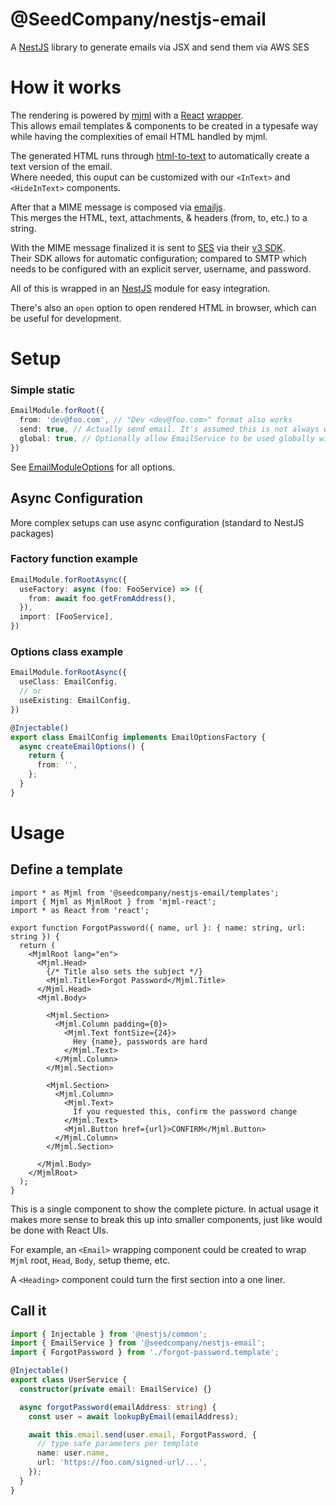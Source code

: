 # @SeedCompany/nestjs-email

A [NestJS](https://nestjs.com/) library to generate emails via JSX and send them via AWS SES

# How it works

The rendering is powered by [mjml](https://mjml.io/) with a [React](https://reactjs.org/)
[wrapper](https://github.com/wix-incubator/mjml-react).  
This allows email templates & components to be created in a typesafe way while having the
complexities of email HTML handled by mjml.

The generated HTML runs through [html-to-text](https://github.com/html-to-text/node-html-to-text)
to automatically create a text version of the email.  
Where needed, this ouput can be customized with our `<InText>` and `<HideInText>` components.

After that a MIME message is composed via [emailjs](http://github.com/eleith/emailjs.git).  
This merges the HTML, text, attachments, & headers (from, to, etc.) to a string.

With the MIME message finalized it is sent to [SES](https://aws.amazon.com/ses/) via their
[v3 SDK](https://github.com/aws/aws-sdk-js-v3/tree/main/clients/client-sesv2).  
Their SDK allows for automatic configuration; compared to SMTP which
needs to be configured with an explicit server, username, and password.

All of this is wrapped in an [NestJS](https://nestjs.com/) module for easy integration.

There's also an `open` option to open rendered HTML in browser, which can be useful for development.

# Setup

### Simple static
```ts
EmailModule.forRoot({
  from: 'dev@foo.com', // "Dev <dev@foo.com>" format also works
  send: true, // Actually send email. It's assumed this is not always wanted aka dev.
  global: true, // Optionally allow EmailService to be used globally without importing module
})
```

See [EmailModuleOptions](src/email.options.ts#L9-L16) for all options.

## Async Configuration
More complex setups can use async configuration (standard to NestJS packages)

### Factory function example
```ts
EmailModule.forRootAsync({
  useFactory: async (foo: FooService) => ({
    from: await foo.getFromAddress(),
  }),
  import: [FooService],
})
```
### Options class example
```ts
EmailModule.forRootAsync({
  useClass: EmailConfig,
  // or
  useExisting: EmailConfig,
})
```
```ts
@Injectable()
export class EmailConfig implements EmailOptionsFactory {
  async createEmailOptions() {
    return {
      from: '',
    };
  }
}
```

# Usage

## Define a template

```tsx
import * as Mjml from '@seedcompany/nestjs-email/templates';
import { Mjml as MjmlRoot } from 'mjml-react';
import * as React from 'react';

export function ForgotPassword({ name, url }: { name: string, url: string }) {
  return (
    <MjmlRoot lang="en">
      <Mjml.Head>
        {/* Title also sets the subject */}
        <Mjml.Title>Forgot Password</Mjml.Title>
      </Mjml.Head>
      <Mjml.Body>

        <Mjml.Section>
          <Mjml.Column padding={0}>
            <Mjml.Text fontSize={24}>
              Hey {name}, passwords are hard
            </Mjml.Text>
          </Mjml.Column>
        </Mjml.Section>

        <Mjml.Section>
          <Mjml.Column>
            <Mjml.Text>
              If you requested this, confirm the password change
            </Mjml.Text>
            <Mjml.Button href={url}>CONFIRM</Mjml.Button>
          </Mjml.Column>
        </Mjml.Section>

      </Mjml.Body>
    </MjmlRoot>
  );
}
```

This is a single component to show the complete picture. In actual usage
it makes more sense to break this up into smaller components, just like
would be done with React UIs.  

For example, an `<Email>` wrapping component could be created to wrap
`Mjml` root, `Head`, `Body`, setup theme, etc.  

A `<Heading>` component could turn the first section into a one liner.



## Call it

```ts
import { Injectable } from '@nestjs/common';
import { EmailService } from '@seedcompany/nestjs-email';
import { ForgotPassword } from './forgot-password.template';

@Injectable()
export class UserService {
  constructor(private email: EmailService) {}

  async forgotPassword(emailAddress: string) {
    const user = await lookupByEmail(emailAddress);

    await this.email.send(user.email, ForgotPassword, {
      // type safe parameters per template
      name: user.name,
      url: 'https://foo.com/signed-url/...',
    });
  }
}
```
